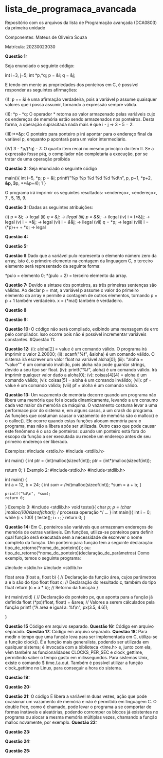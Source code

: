 # **lista_de_programaca_avancada**

Repositório com os arquivos da lista de Programação avançada (DCA0803) da primeira unidade

Componentes: Mateus de Oliveira Souza

Matrícula: 20230023030


**Questão 1:**

Seja enunciado o seguinte código:

int i=3, j=5;
int *p,*q;
p = &i;
q = &j;

E tendo em mente as propriedades dos ponteiros em C, é possível responder as seguintes afirmações:

(I): p == &i é uma afirmação verdadeira, pois a variável p assume quaisquer valores que i possa assumir, tornando a expressão sempre válida.

(II): *p - *q: O operador * retorna ao valor armazenado pelas variáveis cujo os endereços de memória estão sendo armazenados nos ponteiros. Desta forma, a operação supracitada nada mais é que i - j => 3 - 5 = 2.

(III):**&p: O ponteiro para ponteiro p irá apontar para o endereço final da variável p, enquanto p apontará para um valor intermediário.

(IV) 3 - *p/(*q) - 7: O quarto item recai no mesmo princípio do item II. Se a expressão fosse p/q, o compilador não completaria a execução, por se tratar de uma operação proibida


**Questão 2:**
Seja enunciado o seguinte código

main(){
  int i=5, *p;
  p = &i;
  printf("%p %p %d %d %d %d\n", p, p+1, *p+2, **&p, 3**p, **&p+4);
1
}

O programa irá imprimir os seguintes resultados:
<endereço>, <endereço>, 7 , 5, 15, 9.

**Questão 3:**
Dadas as seguintes atribuições:

(i) p = &i; -> legal
(ii) *q = &j; -> ilegal
(iii) p = &*&i; -> ilegal
(iv) i = (*&)j; -> legal
(v) i = *&j; -> legal
(vi) i = *&*&j; -> ilegal
(vii) q = *p; -> legal
(viii) i = (*p)++ + *q; -> legal

**Questão 4:** 



**Questão 5:**


**Questão 6**
Dado que a variável pulo representa o elemento número zero da array, isto é, o primeiro elemento na contagem da linguagem C, o terceiro elemento será representado da seguinte forma:

*pulo = elemento 0;
*(pulo + 2) =  terceiro elemento da array.

**Questão 7:**
Devido a sintaxe dos ponteiros, as três primeiras sentenças são válidas. Ao declar p = mat, a variável p assume o valor do primeiro elemento da array e permite a contagem de outros elementos, tornando p = p + 1 também verdadeiro. x = (*mat) também é verdadeiro.

**Questão 8**



**Questão 9:**


**Questão 10:**
O código não será compilado, exibindo uma mensagem de erro pelo compilador. Isso ocorre pois não é possível incrementar variáveis constantes.
#Questão 11:

**Questão 12:**
(i): aloha[2] = value é um comando válido. O programa irá imprimir o valor 2.20000;
(ii): scanf("%f", &aloha) é um comando válido. O sistema irá escrever um valor float na variável aloha[0];
(iii): "aloha = "value"" é um comando inválido, pois aloha não pode guardar strings, devido a seu tipo ser float.
(iv): printf("%f", aloha) é um comando válido. Irá imprimir qualquer valor dado a aloha[0];
(v): coisas[4][4] = aloha é um comando válido;
(vi): coisas[5] = aloha é um comando inválido;
(vii): pf = value é um comando válido;
(viii) pf = aloha é um comando válido.

**Questão 13:** 
Um vazamento de memória decorre quando um programa não libera uma memória que foi alocada dinamicamente, levando a um consumo cada vez maior da memória da máquina. O vazamento costuma levar a uma performace pior do sistema e, em alguns casos, a um crash do programa.
As funções que costuman causar o vazamento de memória são o malloc() e o calloc(). Ele ocorre quando estas funções alocam memória para o programa, mas não a libera após ser utilizada. Outro caso que pode causar este fenômeno é o uso de ponteiros: quando um ponteiro está fora do escopo da função a ser executada ou recebe um endereço antes de seu primeiro endereço ser liberado.

Exemplos: 
#include <stdio.h>
#include <stdlib.h>

int main() {
    int ptr = (int)malloc(sizeof(int));
    ptr = (int*)malloc(sizeof(int));

return 0;
}
Exemplo 2:
#include<stdio.h>
#include<stdlib.h>

int main()
{   
    int a = 12, b = 24; 
    {
        int *sum = (int*)malloc(sizeof(int));
        *sum = a + b;
    }
   
    printf("%d\n", *sum);
    return 0;
}
Exemplo 3: 
#include <stdlib.h>
void teste(){
 char *p;
 p = (char *)malloc(100*sizeof(char));
 /* processa operação */
 ...
}
int main(){
 int i = 0;
 while (i < 100) {
 teste();
 i++;
 }
 return 0;
}

**Questão 14:**
Em C, ponteiros são variáveis que armazenam endereços de memória de outras variáveis. Em funções, utiliza-se ponteiros para definir qual função será executada sem a necessidade de escrever o nome completo da função.
Um ponteiro para função tem a seguinte declaração:
tipo_de_retorno(*nome_do_ponteiro)();
ou: tipo_de_retorno(*nome_do_ponteiro)(declaração_de_parâmetros)
Como exemplo, temos o seguinte programa:

#include <stdio.h>
#include <stdlib.h>

float area (float a, float b) {
// Declaração da função área, cujos parâmetros a e b são do tipo float
    float c;
// Declaração do resultado c, também do tipo float
    return (c = a * b);
// Retorno da funcção
}

int main(void) {
    // Declaração do ponteiro px, que aponta para a função já definida
    float (*px)(float, float) = &area; 
    // Valores a serem cálculados pela função
    printf ("A area e igual a: %f\n", px(3.5, 4.6));

}

**Questão 15**
Código em arquivo separado.
**Questão 16:**
Código em arquivo separado.
**Questão 17:**
Código em arquivo separado.
**Questão 18:**
Para medir o tempo que uma função leva para ser implementada em C, utiliza-se a função clock(). É a função mais generalista, podendo ser utilizada em qualquer sistema; é invocada com a biblioteca <time.h> e, junto com ela, vêm também as funcionalidades CLOCKS_PER_SEC e clock_gettime, permitindo saber o tempo gasto em milissegundos. Para sistemas Unix, existe o comando $ time./.a.out. Também é possível utilizar a função clock_gettime no Linux, para conseguir a hora do sistema.

**Questão 19:**
 

**Questão 20:**

**Questão 21:**
O código E libera a variável m duas vezes, ação que pode ocasionar um vazamento de memória e não é permitido em linguagem C. O double free, como é chamado, pode levar o programa a se comportar de formas instáveis e aleatórias, podendo corromper os blocos já existentes no programa ou alocar a mesma memória múltiplas vezes, chamando a função malloc novamente, por exemplo.
**Questão 22:**


**Questão 23:**



**Questão 24:**


**Questão 25:**